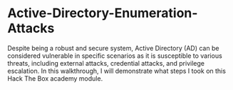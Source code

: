 # Active-Directory-Enumeration-Attacks
Despite being a robust and secure system, Active Directory (AD) can be considered vulnerable in specific scenarios as it is susceptible to various threats, including external attacks, credential attacks, and privilege escalation. In this walkthrough, I will demonstrate what steps I took on this Hack The Box academy module.
